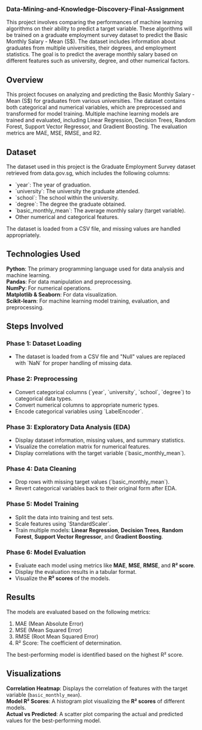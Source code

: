 ### Data-Mining-and-Knowledge-Discovery-Final-Assignment


This project involves comparing the performances of machine learning algorithms on their ability to predict a target variable. These algorithms will be trained on a graduate employment survey dataset to predict the Basic Monthly Salary - Mean (S$). The dataset includes information about graduates from multiple universities, their degrees, and employment statistics. The goal is to predict the average monthly salary based on different features such as university, degree, and other numerical factors.

## Overview

This project focuses on analyzing and predicting the Basic Monthly Salary - Mean (S$) for graduates from various universities. The dataset contains both categorical and numerical variables, which are preprocessed and transformed for model training. Multiple machine learning models are trained and evaluated, including Linear Regression, Decision Trees, Random Forest, Support Vector Regressor, and Gradient Boosting. The evaluation metrics are MAE, MSE, RMSE, and R2. 

## Dataset 
The dataset used in this project is the Graduate Employment Survey dataset retrieved from data.gov.sg, which includes the following columns:
<ul>
 <li>`year`: The year of graduation. </li>

 <li>`university`: The university the graduate attended. </li>

 <li>`school`: The school within the university. </li>

 <li>`degree`: The degree the graduate obtained. </li>

 <li>`basic_monthly_mean`: The average monthly salary (target variable). </li>

 <li>Other numerical and categorical features. </li>
</ul>

The dataset is loaded from a CSV file, and missing values are handled appropriately. 

## Technologies Used

**Python**: The primary programming language used for data analysis and machine learning. <br/>
**Pandas**: For data manipulation and preprocessing. <br/>
**NumPy**: For numerical operations. <br/>
**Matplotlib & Seaborn**: For data visualization. <br/>
**Scikit-learn**: For machine learning model training, evaluation, and preprocessing. <br/>

## Steps Involved

### Phase 1: Dataset Loading
<ul>
 <li>The dataset is loaded from a CSV file and "Null" values are replaced with `NaN` for proper handling of missing data.</li>
</ul>

### Phase 2: Preprocessing
<ul>
  <li>Convert categorical columns (`year`, `university`, `school`, `degree`) to categorical data types.</li>
  <li>Convert numerical columns to appropriate numeric types.</li>
  <li>Encode categorical variables using `LabelEncoder`.</li>
</ul>

### Phase 3: Exploratory Data Analysis (EDA)
<ul>
  <li>Display dataset information, missing values, and summary statistics.</li>
  <li>Visualize the correlation matrix for numerical features.</li>
  <li>Display correlations with the target variable (`basic_monthly_mean`).</li>
</ul>

### Phase 4: Data Cleaning
<ul>
  <li>Drop rows with missing target values (`basic_monthly_mean`).</li>
  <li>Revert categorical variables back to their original form after EDA.</li>
</ul>

### Phase 5: Model Training
<ul>
  <li>Split the data into training and test sets.</li>
  <li>Scale features using `StandardScaler`.</li>
  <li>Train multiple models: <strong>Linear Regression</strong>, <strong>Decision Trees</strong>, <strong>Random Forest</strong>, <strong>Support Vector Regressor</strong>, and <strong>Gradient Boosting</strong>.</li>
</ul>

### Phase 6: Model Evaluation
<ul>
 <li>Evaluate each model using metrics like <strong>MAE</strong>, <strong>MSE</strong>, <strong>RMSE</strong>, and <strong>R² score</strong>.</li>
 <li>Display the evaluation results in a tabular format.</li>
 <li>Visualize the <strong>R² scores</strong> of the models.</li>
</ul>

## Results
The models are evaluated based on the following metrics:
</br>
<ol>
  <li>MAE (Mean Absolute Error)</li>
  <li>MSE (Mean Squared Error)</li>
  <li>RMSE (Root Mean Squared Error)</li>
  <li>R² Score: The coefficient of determination.</li>
</ol>
The best-performing model is identified based on the highest R² score.

## Visualizations
**Correlation Heatmap**: Displays the correlation of features with the target variable (`basic_monthly_mean`). <br/>
**Model R² Scores**: A histogram plot visualizing the **R² scores** of different models. <br/>
**Actual vs Predicted**: A scatter plot comparing the actual and predicted values for the best-performing model. <br/>
